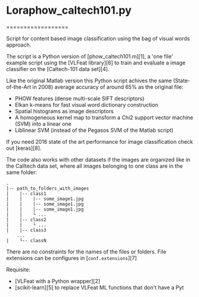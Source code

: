 # Loraphow_caltech101.py
==================

Script for content based image classification using the bag of visual words approach.

The script is a Python version of [phow_caltech101.m][1], a 'one file' example script using the [VLFeat library][6] to train and evaluate a image classifier on the [Caltech-101 data set][4]. 

Like the original Matlab version this Python script achives the same (State-of-the-Art in 2008) average accuracy of around 65% as the original file:

- PHOW features (dense multi-scale SIFT descriptors)
- Elkan k-means for fast visual word dictionary construction
- Spatial histograms as image descriptors
- A homogeneous kernel map to transform a Chi2 support vector machine (SVM) into a linear one
- Liblinear SVM (instead of the Pegasos SVM of the Matlab script)

If you need 2016 state of the art performance for image classification check out [keras][8].


The code also works with other datasets if the images are organized like in the Calltech data set, where all images belonging to one class are in the same folder:
    
    .
    |-- path_to_folders_with_images
    |    |-- class1
    |    |    |-- some_image1.jpg
    |    |    |-- some_image1.jpg
    |    |    |-- some_image1.jpg
    |    |    └ ...
    |    |-- class2
    |    |    └ ...
    |    |-- class3
        ...
    |    └-- classN

There are no constraints for the names of the files or folders. File extensions can be configures in [`conf.extensions`][7]

Requisite:

- [VLFeat with a Python wrapper][2]
- [scikit-learn][5] to replace VLFeat ML functions that don't have a Pyt